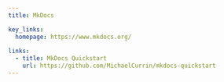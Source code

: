 ```yaml
---
title: MkDocs

key_links:
  homepage: https://www.mkdocs.org/
  
links:
  - title: MkDocs Quickstart
    url: https://github.com/MichaelCurrin/mkdocs-quickstart
---
```

